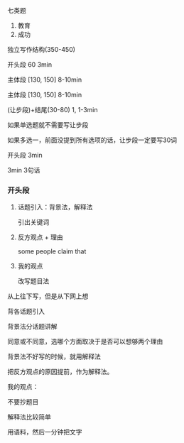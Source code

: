 七类题

1. 教育
2. 成功



独立写作结构(350-450)



开头段 60 3min

主体段 [130, 150] 8-10min

主体段 [130, 150] 8-10min

(让步段)+结尾(30-80) 1, 1-3min



如果单选题就不需要写让步段

如果多选一，前面没提到所有选项的话，让步段一定要写30词





开头段 3min

3min 3句话





### 开头段

1. 话题引入：背景法，解释法

   引出关键词

2. 反方观点 + 理由

   some people claim that

3. 我的观点

   改写题目法

从上往下写，但是从下网上想



背各话题引入



背景法分话题讲解



同意或不同意，选哪个方面取决于是否可以想够两个理由



背景法不好写的时候，就用解释法

把反方观点的原因提前，作为解释法。



我的观点：

不要抄题目



解释法比较简单



用语料，然后一分钟把文字